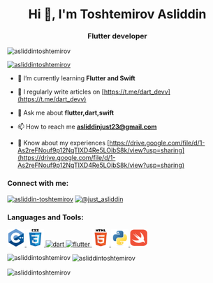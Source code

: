 <h1 align="center">Hi 👋, I'm Toshtemirov Asliddin</h1>
<h3 align="center">Flutter developer</h3>

<p align="left"> <img src="https://komarev.com/ghpvc/?username=asliddintoshtemirov&label=Profile%20views&color=0e75b6&style=flat" alt="asliddintoshtemirov" /> </p>

<p align="left"> <a href="https://github.com/ryo-ma/github-profile-trophy"><img src="https://github-profile-trophy.vercel.app/?username=asliddintoshtemirov" alt="asliddintoshtemirov" /></a> </p>

- 🌱 I’m currently learning **Flutter and Swift**

- 📝 I regularly write articles on [https://t.me/dart_devv](https://t.me/dart_devv)

- 💬 Ask me about **flutter,dart,swift**

- 📫 How to reach me **asliddinjust23@gmail.com**

- 📄 Know about my experiences [https://drive.google.com/file/d/1-As2reFNouf9p12NqTIXD4Re5LOibS8k/view?usp=sharing](https://drive.google.com/file/d/1-As2reFNouf9p12NqTIXD4Re5LOibS8k/view?usp=sharing)

<h3 align="left">Connect with me:</h3>
<p align="left">
<a href="https://linkedin.com/in/asliddin-toshtemirov" target="blank"><img align="center" src="https://raw.githubusercontent.com/rahuldkjain/github-profile-readme-generator/master/src/images/icons/Social/linked-in-alt.svg" alt="asliddin-toshtemirov" height="30" width="40" /></a>
<a href="https://instagram.com/@just_asliddin" target="blank"><img align="center" src="https://raw.githubusercontent.com/rahuldkjain/github-profile-readme-generator/master/src/images/icons/Social/instagram.svg" alt="@just_asliddin" height="30" width="40" /></a>
</p>

<h3 align="left">Languages and Tools:</h3>
<p align="left"> <a href="https://www.w3schools.com/cpp/" target="_blank" rel="noreferrer"> <img src="https://raw.githubusercontent.com/devicons/devicon/master/icons/cplusplus/cplusplus-original.svg" alt="cplusplus" width="40" height="40"/> </a> <a href="https://www.w3schools.com/css/" target="_blank" rel="noreferrer"> <img src="https://raw.githubusercontent.com/devicons/devicon/master/icons/css3/css3-original-wordmark.svg" alt="css3" width="40" height="40"/> </a> <a href="https://dart.dev" target="_blank" rel="noreferrer"> <img src="https://www.vectorlogo.zone/logos/dartlang/dartlang-icon.svg" alt="dart" width="40" height="40"/> </a> <a href="https://flutter.dev" target="_blank" rel="noreferrer"> <img src="https://www.vectorlogo.zone/logos/flutterio/flutterio-icon.svg" alt="flutter" width="40" height="40"/> </a> <a href="https://www.w3.org/html/" target="_blank" rel="noreferrer"> <img src="https://raw.githubusercontent.com/devicons/devicon/master/icons/html5/html5-original-wordmark.svg" alt="html5" width="40" height="40"/> </a> <a href="https://www.python.org" target="_blank" rel="noreferrer"> <img src="https://raw.githubusercontent.com/devicons/devicon/master/icons/python/python-original.svg" alt="python" width="40" height="40"/> </a> <a href="https://developer.apple.com/swift/" target="_blank" rel="noreferrer"> <img src="https://raw.githubusercontent.com/devicons/devicon/master/icons/swift/swift-original.svg" alt="swift" width="40" height="40"/> </a> </p>

<p><img align="left" src="https://github-readme-stats.vercel.app/api/top-langs?username=asliddintoshtemirov&show_icons=true&locale=en&layout=compact" alt="asliddintoshtemirov" /></p>

<p>&nbsp;<img align="center" src="https://github-readme-stats.vercel.app/api?username=asliddintoshtemirov&show_icons=true&locale=en" alt="asliddintoshtemirov" /></p>

<p><img align="center" src="https://github-readme-streak-stats.herokuapp.com/?user=asliddintoshtemirov&" alt="asliddintoshtemirov" /></p>

